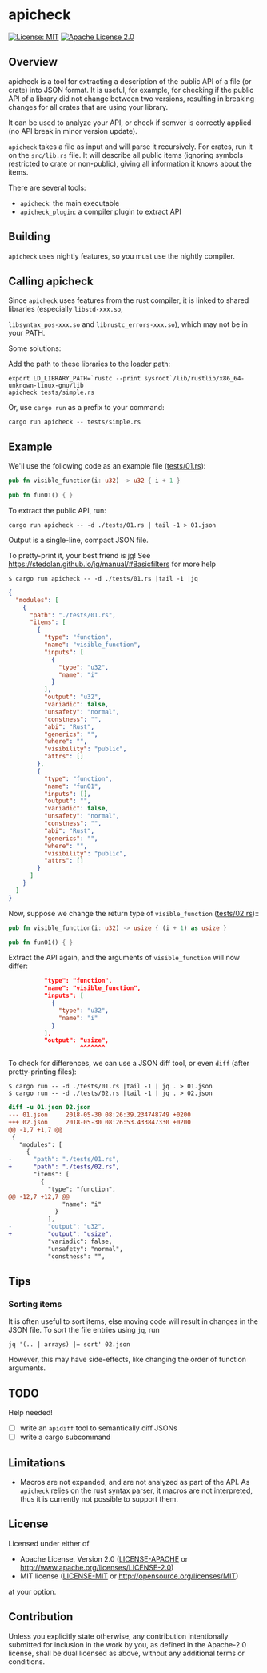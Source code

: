 # apicheck

[![License: MIT](https://img.shields.io/badge/License-MIT-yellow.svg)](./LICENSE-MIT)
[![Apache License 2.0](https://img.shields.io/badge/License-Apache%202.0-blue.svg)](./LICENSE-APACHE)

## Overview

apicheck is a tool for extracting a description of the public API of a file (or crate) into JSON format.
It is useful, for example, for checking if the public API of a library did not change between two versions,
resulting in breaking changes for all crates that are using your library.

It can be used to analyze your API, or check if semver is correctly applied (no API break in minor version update).

`apicheck` takes a file as input and will parse it recursively. For crates, run it on the `src/lib.rs` file.
It will describe all public items (ignoring symbols restricted to crate or non-public), giving all information
it knows about the items.

There are several tools:

* `apicheck`: the main executable
* `apicheck_plugin`: a compiler plugin to extract API

## Building

`apicheck` uses nightly features, so you must use the nightly compiler.

## Calling apicheck

Since `apicheck` uses features from the rust compiler, it is linked to shared libraries (especially `libstd-xxx.so`,

`libsyntax_pos-xxx.so` and `librustc_errors-xxx.so`), which may not be in your PATH.

Some solutions:

Add the path to these libraries to the loader path:

```shell
export LD_LIBRARY_PATH=`rustc --print sysroot`/lib/rustlib/x86_64-unknown-linux-gnu/lib
apicheck tests/simple.rs
```

Or, use `cargo run` as a prefix to your command:

```shell
cargo run apicheck -- tests/simple.rs
```

## Example

We'll use the following code as an example file ([tests/01.rs](tests/01.rs)):

```rust
pub fn visible_function(i: u32) -> u32 { i + 1 }

pub fn fun01() { }
```

To extract the public API, run:

```shell
cargo run apicheck -- -d ./tests/01.rs | tail -1 > 01.json
```

Output is a single-line, compact JSON file.

To pretty-print it, your best friend is [jq](https://github.com/stedolan/jq)!
See https://stedolan.github.io/jq/manual/#Basicfilters for more help

```shell
$ cargo run apicheck -- -d ./tests/01.rs |tail -1 |jq
```
```json
{
  "modules": [
    {
      "path": "./tests/01.rs",
      "items": [
        {
          "type": "function",
          "name": "visible_function",
          "inputs": [
            {
              "type": "u32",
              "name": "i"
            }
          ],
          "output": "u32",
          "variadic": false,
          "unsafety": "normal",
          "constness": "",
          "abi": "Rust",
          "generics": "",
          "where": "",
          "visibility": "public",
          "attrs": []
        },
        {
          "type": "function",
          "name": "fun01",
          "inputs": [],
          "output": "",
          "variadic": false,
          "unsafety": "normal",
          "constness": "",
          "abi": "Rust",
          "generics": "",
          "where": "",
          "visibility": "public",
          "attrs": []
        }
      ]
    }
  ]
}
```

Now, suppose we change the return type of `visible_function` ([tests/02.rs](tests/02.rs))::

```rust
pub fn visible_function(i: u32) -> usize { (i + 1) as usize }

pub fn fun01() { }
```

Extract the API again, and the arguments of `visible_function` will now differ:

```json
          "type": "function",
          "name": "visible_function",
          "inputs": [
            {
              "type": "u32",
              "name": "i"
            }
          ],
          "output": "usize",
                    ^^^^^^^
```

To check for differences, we can use a JSON diff tool, or even `diff` (after pretty-printing files):

```shell
$ cargo run -- -d ./tests/01.rs |tail -1 | jq . > 01.json
$ cargo run -- -d ./tests/02.rs |tail -1 | jq . > 02.json
```
```diff
diff -u 01.json 02.json 
--- 01.json     2018-05-30 08:26:39.234748749 +0200
+++ 02.json     2018-05-30 08:26:53.433847330 +0200
@@ -1,7 +1,7 @@
 {
   "modules": [
     {
-      "path": "./tests/01.rs",
+      "path": "./tests/02.rs",
       "items": [
         {
           "type": "function",
@@ -12,7 +12,7 @@
               "name": "i"
             }
           ],
-          "output": "u32",
+          "output": "usize",
           "variadic": false,
           "unsafety": "normal",
           "constness": "",
```

## Tips

### Sorting items

It is often useful to sort items, else moving code will result in changes in the JSON file.
To sort the file entries using `jq`, run

```shell
jq '(.. | arrays) |= sort' 02.json

```
However, this may have side-effects, like changing the order of function arguments.

## TODO

Help needed!

- [ ] write an `apidiff` tool to semantically diff JSONs
- [ ] write a cargo subcommand

## Limitations

- Macros are not expanded, and are not analyzed as part of the API. As `apicheck` relies on the rust syntax parser, it
  macros are not interpreted, thus it is currently not possible to support them.

## License

Licensed under either of

 * Apache License, Version 2.0
   ([LICENSE-APACHE](LICENSE-APACHE) or http://www.apache.org/licenses/LICENSE-2.0)
 * MIT license
   ([LICENSE-MIT](LICENSE-MIT) or http://opensource.org/licenses/MIT)

at your option.

## Contribution

Unless you explicitly state otherwise, any contribution intentionally submitted
for inclusion in the work by you, as defined in the Apache-2.0 license, shall be
dual licensed as above, without any additional terms or conditions.

